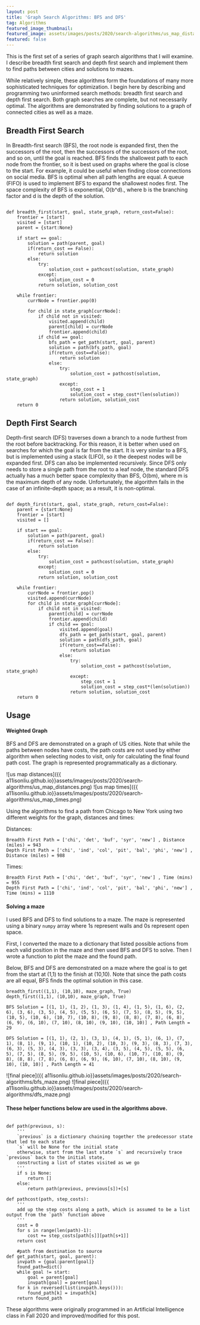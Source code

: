 ```yaml
---
layout: post
title: 'Graph Search Algorithms: BFS and DFS'
tag: Algorithms
featured_image_thumbnail:
featured_image: assets/images/posts/2020/search-algorithms/us_map_distances.png
featured: false
---
```


This is the first set of a series of graph search algorithms that I will examine. I describe breadth first search and depth first search and implement them to find paths between cities and solutions to mazes.


While relatively simple, these algorithms form the foundations of many more sophisticated techniques for optimization. I begin here by describing and programming two uninformed search methods: breadth first search and depth first search. Both graph searches are complete, but not necessarily optimal. The algorithms are demonstrated by finding solutions to a graph of connected cities as well as a maze.


## Breadth First Search
In Breadth-first search (BFS), the root node is expanded first, then the successors of the root, then the successors of the successors of the root, and so on, until the goal is reached. BFS finds the shallowest path to each node from the frontier, so it is best used on graphs where the goal is close to the start. For example, it could be useful when finding close connections on social media. BFS is optimal when all path lengths are equal. A queue (FIFO) is used to implement BFS to expand the shallowest nodes first. The space complexity of BFS is exponential, O(b^d)., where b is the branching factor and d is the depth of the solution.

<pre><code class="language-python">
def breadth_first(start, goal, state_graph, return_cost=False):
    frontier = [start]
    visited = [start]
    parent = {start:None}
    
    if start == goal:
        solution = path(parent, goal)
        if(return_cost == False):
            return solution
        else:
            try:
                solution_cost = pathcost(solution, state_graph)
            except:
                solution_cost = 0
            return solution, solution_cost
        
    while frontier:
        currNode = frontier.pop(0)

        for child in state_graph[currNode]:
            if child not in visited:
                visited.append(child)
                parent[child] = currNode
                frontier.append(child)
            if child == goal:
                bfs_path = get_path(start, goal, parent)
                solution = path(bfs_path, goal)
                if(return_cost==False):
                    return solution
                else:
                    try:
                        solution_cost = pathcost(solution, state_graph)
                    except:
                        step_cost = 1
                        solution_cost = step_cost*(len(solution))
                    return solution, solution_cost
    return 0
</code></pre>


## Depth First Search
Depth-first search (DFS) traverses down a branch to a node furthest from the root before backtracking. For this reason, it is better when used on searches for which the goal is far from the start. It is very similar to a BFS, but is implemented using a stack (LIFO), so it the deepest nodes will be expanded first. DFS can also be implemented recursively. Since DFS only needs to store a single path from the root to a leaf node, the standard DFS actually has a much better space complexity than BFS, O(bm), where m is the maximum depth of any node. Unfortunately, the algorithm fails in the case of an infinite-depth space; as a result, it is non-optimal.

<pre><code class="language-python">
def depth_first(start, goal, state_graph, return_cost=False):
    parent = {start:None}
    frontier = [start]
    visited = []
    
    if start == goal:
        solution = path(parent, goal)
        if(return_cost == False):
            return solution
        else:
            try:
                solution_cost = pathcost(solution, state_graph)
            except:
                solution_cost = 0
            return solution, solution_cost
    
    while frontier:
        currNode = frontier.pop()
        visited.append(currNode)
        for child in state_graph[currNode]:
            if child not in visited:
                parent[child] = currNode
                frontier.append(child)
                if child == goal:
                    visited.append(goal)
                    dfs_path = get_path(start, goal, parent)
                    solution = path(dfs_path, goal)
                    if(return_cost==False):
                        return solution
                    else:
                        try:
                            solution_cost = pathcost(solution, state_graph)
                        except:
                            step_cost = 1
                            solution_cost = step_cost*(len(solution))
                        return solution, solution_cost
    return 0
</code></pre>

## Usage

#### Weighted Graph
BFS and DFS are demonstrated on a graph of US cities. Note that while the paths between nodes have costs, the path costs are not used by either algorithm when selecting nodes to visit, only for calculating the final found path cost. The graph is represented programmatically as a dictionary.

![us map distances]({{ a11isonliu.github.io}}assets/images/posts/2020/search-algorithms/us_map_distances.png)
![us map times]({{ a11isonliu.github.io}}assets/images/posts/2020/search-algorithms/us_map_times.png)

Using the algorithms to find a path from Chicago to New York using two different weights for the graph, distances and times:

Distances:
```
Breadth First Path = ['chi', 'det', 'buf', 'syr', 'new'] , Distance (miles) = 943
Depth First Path = ['chi', 'ind', 'col', 'pit', 'bal', 'phi', 'new'] , Distance (miles) = 988
```

Times:
```
Breadth First Path = ['chi', 'det', 'buf', 'syr', 'new'] , Time (mins) = 955
Depth First Path = ['chi', 'ind', 'col', 'pit', 'bal', 'phi', 'new'] , Time (mins) = 1110
```
#### Solving a maze
I used BFS and DFS to find solutions to a maze. The maze is represented using a binary <code>numpy</code> array where 1s represent walls and 0s represent open space.

First, I converted the maze to a dictionary that listed possible actions from each valid position in the maze and then used BFS and DFS to solve. Then I wrote a function to plot the maze and the found path.

Below, BFS and DFS are demonstrated on a maze where the goal is to get from the start at (1,1) to the finish at (10,10). Note that since the path costs are all equal, BFS finds the optimal solution in this case.

```
breadth_first((1,1), (10,10), maze_graph, True)
depth_first((1,1), (10,10), maze_graph, True)

BFS Solution = [(1, 1), (1, 2), (1, 3), (1, 4), (1, 5), (1, 6), (2, 6), (3, 6), (3, 5), (4, 5), (5, 5), (6, 5), (7, 5), (8, 5), (9, 5), (10, 5), (10, 6), (10, 7), (10, 8), (9, 8), (8, 8), (7, 8), (6, 8), (6, 9), (6, 10), (7, 10), (8, 10), (9, 10), (10, 10)] , Path Length = 29

DFS Solution = [(1, 1), (2, 1), (3, 1), (4, 1), (5, 1), (6, 1), (7, 1), (8, 1), (9, 1), (10, 1), (10, 2), (10, 3), (9, 3), (8, 3), (7, 3), (6, 3), (5, 3), (4, 3), (3, 3), (3, 4), (3, 5), (4, 5), (5, 5), (6, 5), (7, 5), (8, 5), (9, 5), (10, 5), (10, 6), (10, 7), (10, 8), (9, 8), (8, 8), (7, 8), (6, 8), (6, 9), (6, 10), (7, 10), (8, 10), (9, 10), (10, 10)] , Path Length = 41
```
![final piece]({{ a11isonliu.github.io}}assets/images/posts/2020/search-algorithms/bfs_maze.png)
![final piece]({{ a11isonliu.github.io}}assets/images/posts/2020/search-algorithms/dfs_maze.png)

#### These helper functions below are used in the algorithms above.

<pre><code class="language-python">
def path(previous, s): 
    '''
    `previous` is a dictionary chaining together the predecessor state that led to each state
    `s` will be None for the initial state
    otherwise, start from the last state `s` and recursively trace `previous` back to the initial state,
    constructing a list of states visited as we go
    '''
    if s is None:
        return []
    else:
        return path(previous, previous[s])+[s]

def pathcost(path, step_costs):
    '''
    add up the step costs along a path, which is assumed to be a list output from the `path` function above
    '''
    cost = 0
    for s in range(len(path)-1):
        cost += step_costs[path[s]][path[s+1]]
    return cost
    
    #path from destination to source
def get_path(start, goal, parent):
    invpath = {goal:parent[goal]}
    found_path=dict()
    while goal != start:
        goal = parent[goal]
        invpath[goal] = parent[goal]
    for k in reversed(list(invpath.keys())):
        found_path[k] = invpath[k]
    return found_path
</code></pre>

These algorithms were originally programmed in an Artificial Intelligence class in Fall 2020 and improved/modified for this post.


